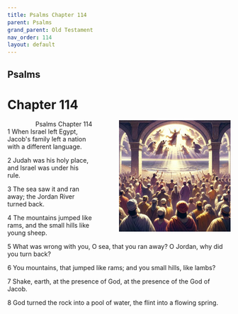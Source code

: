 ```yaml
---
title: Psalms Chapter 114
parent: Psalms
grand_parent: Old Testament
nav_order: 114
layout: default
---
```


## Psalms

# Chapter 114

<div style="clear: both; text-align: right;">
    <img src="/assets/Image/Psalms/500/114.jpg" alt="Psalms Chapter 114" class="chapter-image" style="max-width: 50%; height: auto; float: right; margin: 0 0 10px 10px; padding-left: 10%;">
    <figcaption style="font-size: 14px;">Psalms Chapter 114</figcaption>
</div>
1 When Israel left Egypt, Jacob's family left a nation with a different language.

2 Judah was his holy place, and Israel was under his rule.

3 The sea saw it and ran away; the Jordan River turned back.

4 The mountains jumped like rams, and the small hills like young sheep.

5 What was wrong with you, O sea, that you ran away? O Jordan, why did you turn back?

6 You mountains, that jumped like rams; and you small hills, like lambs?

7 Shake, earth, at the presence of God, at the presence of the God of Jacob.

8 God turned the rock into a pool of water, the flint into a flowing spring.



